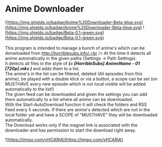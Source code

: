 # Anime Downloader
![https://img.shields.io/badge/Anime%20Downloader-Beta-blue.svg](https://img.shields.io/badge/Anime%20Downloader-Beta-blue.svg)
![https://img.shields.io/badge/Beta-0.1-green.svg](https://img.shields.io/badge/Beta-0.1-green.svg)<br />
<br />
This program is intended to manage a bunch of anime's which can be donwloaded from http://horriblesubs.info/.<br />
At the time it detects all anime automatically in the given paths (Settings -> Path Settings).<br />
It detects all files in the style of **_(= [HorribleSubs] AnimeName - 01 [720p].mkv )_** and adds them to a list.<br />
The anime's in the list can be filtered, deleted (All episodes from this anime), be played with a double klick or via a button,
a scope can be set (on MUSTHAVE every new episode which is not local visible will be added automatically to the list!)<br />
The given feed can be downloaded and given the settings you can add them automatically to a list where all anime can be downloaded.<br />
With the Start-AutoDownload function it will check the folders and RSS Feed every 5 seconds. If there are anime's detected
which are not in the local folder yet and have a SCOPE of "MUSTHAVE" they will be downloaded automatically.<br />
The Download works only if the magnet link is associated with the downloader and has permission to start the download right away.


![https://imgur.com/yHCARiA](https://imgur.com/yHCARiA)